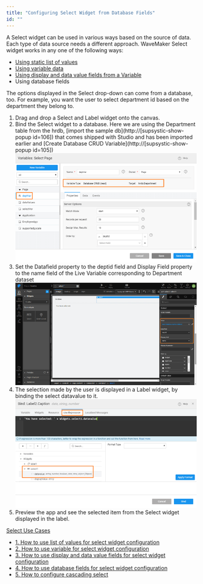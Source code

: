 ```yaml
---
title: "Configuring Select Widget from Database Fields"
id: ""
---
```


A Select widget can be used in various ways based on the source of data. Each type of data source needs a different approach. WaveMaker Select widget works in any one of the following ways:

- [Using static list of values](/learn/how-tos/configuring-select-widget-static-list-values/)
- [Using variable data](/learn/how-tos/configuring-select-widget-variable/)
- [Using display and data value fields from a Variable](/learn/how-tos/configuring-select-widget-display-data-fields/)
- Using database fields

The options displayed in the Select drop-down can come from a database, too. For example, you want the user to select department id based on the department they belong to.

1. Drag and drop a Select and Label widget onto the canvas.
2. Bind the Select widget to a database. Here we are using the Department table from the hrdb, [import the sample db](http://[supsystic-show-popup id=106]) that comes shipped with Studio and has been imported earlier and [Create Database CRUD Variable](http://[supsystic-show-popup id=105]) [![](../assets/sel_db_var.png)](../assets/sel_db_var.png)
3. Set the Datafield property to the deptid field and Display Field property to the name field of the Live Variable corresponding to Department dataset [![](../assets/sel_db_props.png)](../assets/sel_db_props.png)
4. The selection made by the user is displayed in a Label widget, by binding the select datavalue to it. [![](../assets/sel_list_res.png)](../assets/sel_list_res.png)
5. Preview the app and see the selected item from the Select widget displayed in the label.

[Select Use Cases](/learn/app-development/widgets/form-widgets/select-use-cases/)

- [1\. How to use list of values for select widget configuration](/learn/how-tos/configuring-select-widget-static-list-values/)
- [2\. How to use variable for select widget configuration](/learn/how-tos/configuring-select-widget-variable/)
- [3\. How to use display and data value fields for select widget configuration](/learn/how-tos/configuring-select-widget-display-data-fields/)
- [4\. How to use database fields for select widget configuration](/learn/how-tos/configuring-select-widget-database-fields/)
- [5\. How to configure cascading select](/learn/how-tos/configuring-cascading-select/)
